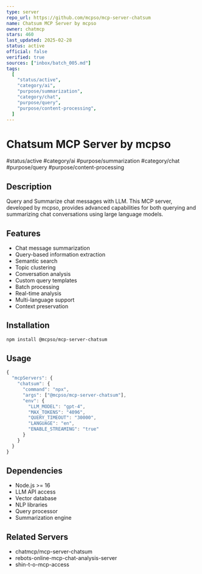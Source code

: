 ```yaml
---
type: server
repo_url: https://github.com/mcpso/mcp-server-chatsum
name: Chatsum MCP Server by mcpso
owner: chatmcp
stars: 460
last_updated: 2025-02-28
status: active
official: false
verified: true
sources: ["inbox/batch_005.md"]
tags:
  [
    "status/active",
    "category/ai",
    "purpose/summarization",
    "category/chat",
    "purpose/query",
    "purpose/content-processing",
  ]
---
```


# Chatsum MCP Server by mcpso

#status/active #category/ai #purpose/summarization #category/chat #purpose/query #purpose/content-processing

## Description

Query and Summarize chat messages with LLM. This MCP server, developed by mcpso, provides advanced capabilities for both querying and summarizing chat conversations using large language models.

## Features

- Chat message summarization
- Query-based information extraction
- Semantic search
- Topic clustering
- Conversation analysis
- Custom query templates
- Batch processing
- Real-time analysis
- Multi-language support
- Context preservation

## Installation

```bash
npm install @mcpso/mcp-server-chatsum
```

## Usage

```javascript
{
  "mcpServers": {
    "chatsum": {
      "command": "npx",
      "args": ["@mcpso/mcp-server-chatsum"],
      "env": {
        "LLM_MODEL": "gpt-4",
        "MAX_TOKENS": "4096",
        "QUERY_TIMEOUT": "30000",
        "LANGUAGE": "en",
        "ENABLE_STREAMING": "true"
      }
    }
  }
}
```

## Dependencies

- Node.js >= 16
- LLM API access
- Vector database
- NLP libraries
- Query processor
- Summarization engine

## Related Servers

- chatmcp/mcp-server-chatsum
- rebots-online-mcp-chat-analysis-server
- shin-t-o-mcp-access
